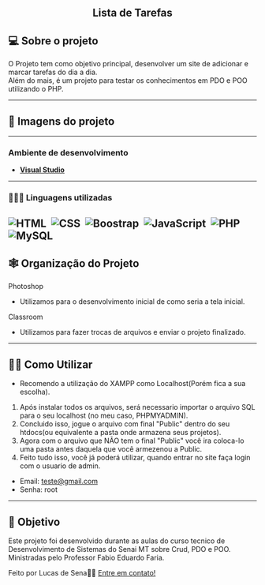 <h2 align="center"> 
    Lista de Tarefas
</h2>

<!-- <p align="center">
 <a href="#-sobre-o-projeto">Sobre</a> •
 <a href="#-Imagens-do-projeto">Layout</a> • 
 <a href="#-tecnologias">Tecnologias</a> • 
 <a href="#-squad-infodevs">Squad</a> • 
 <a href="#-licença">Licença</a>
</p> -->

## 💻 Sobre o projeto

O Projeto tem como objetivo principal, desenvolver um site de adicionar e marcar tarefas do dia a dia. </br> Além do mais, é um projeto para testar os conhecimentos em PDO e POO utilizando o PHP.

---

## 🎨 Imagens do projeto

<!-- ![GK1](https://github.com/LucSena/Spotify-HomePage-Clone/blob/main/imagens/Página%20Inicial.png) -->

---

### **Ambiente de desenvolvimento**

-   **[Visual Studio](https://visualstudio.microsoft.com)**

---

### **👨🏾‍💻 Linguagens utilizadas**

![HTML](https://img.shields.io/badge/-HTML-0D1117?style=for-the-badge&logo=html5&labelColor=0D1117)&nbsp;
![CSS](https://img.shields.io/badge/-CSS-0D1117?style=for-the-badge&logo=CSS3&logoColor=1572B6&labelColor=0D1117)&nbsp;
![Boostrap](https://img.shields.io/badge/-boostrap-0D1117?style=for-the-badge&logo=bootstrap&labelColor=0D1117)&nbsp;
![JavaScript](https://img.shields.io/badge/-JavaScript-0D1117?style=for-the-badge&logo=javascript&labelColor=0D1117&textColor=0D1117)&nbsp;
![PHP](https://img.shields.io/badge/-php-0D1117?style=for-the-badge&logo=php&logoColor=purple&labelColor=0D1117)&nbsp;
![MySQL](https://img.shields.io/badge/-mysql-0D1117?style=for-the-badge&logo=mysql&labelColor=0D1117)&nbsp;
---

## 🕸 Organização do Projeto

Photoshop
  - Utilizamos para o desenvolvimento inicial de como seria a tela inicial.

Classroom
  - Utilizamos para fazer trocas de arquivos e enviar o projeto finalizado.
---

## ✍🏾 Como Utilizar

* Recomendo a utilização do XAMPP como Localhost(Porém fica a sua escolha).

1. Após instalar todos os arquivos, será necessario importar o arquivo SQL para o seu localhost (no meu caso, PHPMYADMIN).
2. Concluido isso, jogue o arquivo com final "Public" dentro do seu htdocs(ou equivalente a pasta onde armazena seus projetos).
3. Agora com o arquivo que NÃO tem o final "Public" você ira coloca-lo uma pasta antes daquela que você armezenou a Public.
4. Feito tudo isso, você já poderá utilizar, quando entrar no site faça login com o usuario de admin.

* Email: teste@gmail.com
* Senha: root
  
---

## 📝 Objetivo

Este projeto foi desenvolvido durante as aulas do curso tecnico de Desenvolvimento de Sistemas do Senai MT sobre Crud, PDO e POO.
Ministradas pelo Professor Fabio Eduardo Faria.

Feito por Lucas de Sena👋🏽 [Entre em contato!](https://www.linkedin.com/in/lucas-de-sena/)
